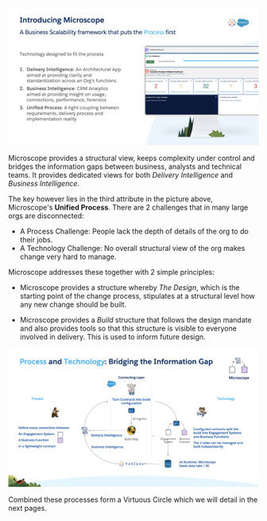 
![How Microscope Meets Requirements](HowMicroscopeMeetsRequirements.png)

Microscope provides a structural view, keeps complexity under control and bridges the information gaps between business, analysts and technical teams. It provides dedicated views for both *Delivery Intelligence* and *Business Intelligence*.

The key however lies in the third attribute in the picture above, Microscope's **Unified Process**. There are 2 challenges that in many large orgs are disconnected:

* A Process Challenge: People lack the depth of details of the org to do their jobs.
* A Technology Challenge: No overall structural view of the org makes change very hard to manage.

Microscope addresses these together with 2 simple principles:

* Microscope provides a structure whereby *The Design*, which is the starting point of the change process, stipulates at a structural level how any new change should be built.

* Microscope provides a *Build* structure that follows the design mandate and also provides tools so that this structure is visible to everyone involved in delivery. This is used to inform future design.

![Bridging the Information Gap](ConnectionsProcessBuild2.png)

Combined these processes form a Virtuous Circle which we will detail in the next pages.
